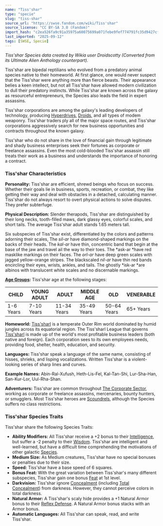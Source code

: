 ```yaml
---
name: "Tiss'shar"
type: "specie"
slug: "tiss-shar"
source_url: "https://swse.fandom.com/wiki/Tiss'shar"
source_license: "CC BY-SA 3.0 (Fandom)"
import_hash: "c2ea526fa9c91a35975a60075699a071febe9fef774791fc35d9427cfda47c33"
last_imported: "2025-09-12"
tags: [SWSE, Specie]
---
```

*Tiss'shar Species data created by Wikia user Droidscotty (Converted from its Ultimate Alien Anthology counterpart).*

Tiss'shar are bipedal reptilians who evolved from a predatory animal species native to their homeworld. At first glance, one would never suspect that the Tiss'shar were anything more than fierce beasts. Their appearance belies a keen intellect, but not all Tiss'shar have allowed modern civilization to dull their predatory instincts. While Tiss'shar are known across the galaxy as resourceful entrepreneurs, the Species also leads the field in expert assassins.

Tiss'shar corporations are among the galaxy's leading developers of technology, producing [Hyperdrives](https://swse.fandom.com/wiki/Hyperdrives), [Droids](https://swse.fandom.com/wiki/Droids), and all types of modem weaponry. Tiss'shar traders ply all of the major space routes, and Tiss'shar corporations aggressively search for new business opportunities and contracts throughout the known galaxy.

Tiss'shar who do not share in the love of financial gain through legitimate and shady business enterprises seek their fortunes as corporate or freelance assassins. Even the most cold-blooded Tiss'shar assassin still treats their work as a business and understands the importance of honoring a contract.

### Tiss'shar Characteristics
**Personality:** Tiss'shar are efficient, shrewd beings who focus on success. Whether their goals lie in business, sports, recreation, or combat, they like getting their way and deal with obstacles in a detached, calculating manner. Tiss'shar do not always resort to overt physical actions to solve disputes. They prefer subterfuge.

**Physical Description:** Slender therapods, Tiss'shar are distinguished by their long necks, tooth-filled maws, dark glassy eyes, colorful scales, and short tails. The average Tiss'shar adult stands 1.65 meters tall.

Six subspecies of Tiss'shar exist, differentiated by the colors and patterns adorning their scales, The *sil-ar* have diamond-shaped markings on the backs of their heads. The *kal-ar* have thin, concentric band that begin at the base of the jaw and travel ail the way to their toes. The *ask-ar *have red masklike markings on their faces. The *orl-ar* have deep green scales with jagged yellow-orange stripes. The blackscaled *nil-ar* have thin red bands encircling their eyes, wrists, ankles, and tails. The ghostly *isk-ar *are albinos with translucent white scales and no discernable markings.

**[Age Groups](https://swse.fandom.com/wiki/Age_Groups):** Tiss'shar age at the following stages:

| CHILD | YOUNG ADULT | ADULT | MIDDLE AGE | OLD | VENERABLE |
| --- | --- | --- | --- | --- | --- |
| 1-6 Years | 7-10 Years | 11-34 Years | 35-49 Years | 50-64 Years | 65+ Years |

**Homeworld:** [Tiss'sharl](https://swse.fandom.com/wiki/Tiss'sharl) is a temperate Outer Rim world dominated by humid jungles across its equatorial region. The Tiss'sharl League that governs [Tiss'sharl](https://swse.fandom.com/wiki/Tiss'sharl) is made up of the world's most profitable business leaders (both native and foreign). Each corporation sees to its own employees needs, providing food, shelter, health, education, and security.

**Languages:** Tiss'shar speak a language of the same name, consisting of hisses, shrieks, and lisping vocalizations. Written Tiss'shar is a violent-looking series of sharp lines and curves.

**Example Names:** Abin-Ral-Xufush, Heth-Lis-Fel, Kal-Tan-Shi, Lur-Sha-Han, San-Kur-Lor, Uul-Rha-Shan.

**Adventurers:** Tiss'shar are common throughout [The Corporate Sector](https://swse.fandom.com/wiki/The_Corporate_Sector), working as corporate or freelance assassins, mercenaries, bounty hunters, or smugglers. Most Tiss'shar heroes are [Scoundrels](https://swse.fandom.com/wiki/Scoundrels), although the Species suffers no class restrictions.
### Tiss'shar Species Traits
Tiss'shar share the following Species Traits:
- **Ability Modifiers:** All Tiss'shar receive a +2 bonus to their [Intelligence](https://swse.fandom.com/wiki/Intelligence), but suffer a -2 penalty to their [Wisdom](https://swse.fandom.com/wiki/Wisdom). Tiss'shar are intelligent and well-learned, but have a difficult time comprehending the motivations of other galactic [Species](https://swse.fandom.com/wiki/Species).
- **Medium Size:** As Medium creatures, Tiss'shar have no special bonuses or penalties due to their size.
- **Speed:** Tiss'shar have a base speed of 6 squares.
- **Bonus Feat:** With the great variation between Tiss'shar's many different subspecies, Tiss'shar gain one bonus [Feat](https://swse.fandom.com/wiki/Feat) at 1st level.
- **Darkvision:** Tiss'shar ignore [Concealment](https://swse.fandom.com/wiki/Concealment) (including [Total Concealment](https://swse.fandom.com/wiki/Total_Concealment)) from darkness. However, they cannot perceive colors in total darkness.
- **Natural Armor:** A Tiss'shar's scaly hide provides a +1 Natural Armor bonus to their [Reflex Defense](https://swse.fandom.com/wiki/Reflex_Defense). A Natural Armor bonus stacks with an Armor bonus.
- **Automatic Languages:** All Tiss'shar can speak, read, and write Tiss'shar.
